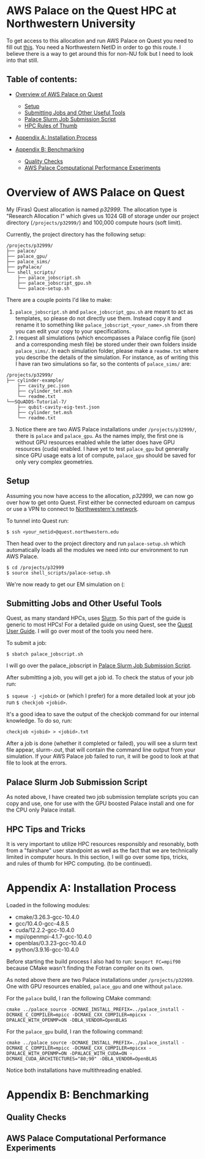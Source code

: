 # AWS Palace on the Quest HPC at Northwestern University

To get access to this allocation and run AWS Palace on Quest you need to fill out [this](https://app.smartsheet.com/b/form/797775d810274db5889b5199c4260328). You need a Northwestern NetID in order to go this route. I believe there is a way to get around this for non-NU folk but I need to look into that still.

## Table of contents: 
- [Overview of AWS Palace on Quest](#overview-of-aws-palace-on-quest)
    - [Setup](#setup)
    - [Submitting Jobs and Other Useful Tools](#submitting-jobs-and-other-useful-tools)
    - [Palace Slurm Job Submission Script](#palace-slurm-job-submission-script)
    - [HPC Rules of Thumb](#hpc-tips-and-tricks)

- [Appendix A: Installation Process](#appendix-a-installation-process)
- [Appendix B: Benchmarking](#appendix-b-benchmarking)
    - [Quality Checks](#quality-checks)
    - [AWS Palace Computational Performance Experiments](#aws-palace-computational-performance-experiments)

# Overview of AWS Palace on Quest 

My (Firas) Quest allocation is named *p32999*. The allocation type is "Research Allocation I" which gives us 1024 GB of storage under our project directory (```/projects/p32999/```) and 100,000 compute hours (soft limit). 

Currently, the project directory has the following setup:

```
/projects/p32999/
├── palace/
├── palace_gpu/
├── palace_sims/
├── pyPalace/
└── shell_scripts/
    ├── palace_jobscript.sh
    ├── palace_jobscript_gpu.sh
    └── palace-setup.sh
```

There are a couple points I'd like to make: 
1) ```palace_jobscript.sh``` and ```palace_jobscript_gpu.sh``` are meant to act as templates, so please do not directly use them. Instead copy it and rename it to something like ```palace_jobscript_<your_name>.sh``` from there you can edit your copy to your specifications.
2) I request all simulations (which encompasses a Palace config file (json) and a corresponding mesh file) be stored under their own folders inside ```palace_sims/```. In each simulation folder, please make a ```readme.txt``` where you describe the details of the simulation. For instance, as of writing this I have ran two simulations so far, so the contents of ```palace_sims/``` are:
```
/projects/p32999/
├── cylinder-example/
    ├── cavity_pec.json
    ├── cylinder_tet.msh
    └── readme.txt
└──SQuADDS-Tutorial-7/
    ├── qubit-cavity-eig-test.json
    ├── cylinder_tet.msh
    └── readme.txt
```
3) Notice there are two AWS Palace installations under ```/projects/p32999/```, there is ```palace``` and ```palace_gpu```. As the names imply, the first one is without GPU resources enabled while the latter does have GPU resources (cuda) enabled. I have yet to test ```palace_gpu``` but generally since GPU usage eats a lot of compute, ```palace_gpu``` should be saved for only very complex geometries.

## Setup

Assuming you now have access to the allocation, *p32999*, we can now go over how to get onto Quest. First either be connected eduroam on campus or use a VPN to connect to [Northwestern's network](https://services.northwestern.edu/TDClient/30/Portal/KB/ArticleDet?ID=1818).

To tunnel into Quest run:

```$ ssh <your_netid>@quest.northwestern.edu```

Then head over to the project directory and run ```palace-setup.sh``` which automatically loads all the modules we need into our environment to run AWS Palace.

```
$ cd /projects/p32999
$ source shell_scripts/palace-setup.sh
```

We're now ready to get our EM simulation on (:

## Submitting Jobs and Other Useful Tools

Quest, as many standard HPCs, uses [Slurm](https://slurm.schedmd.com/overview.html). So this part of the guide is generic to most HPCs! For a detailed guide on using Quest, see the [Quest User Guide](https://services.northwestern.edu/TDClient/30/Portal/KB/ArticleDet?ID=505). I will go over most of the tools you need here. 

To submit a job: 

```$ sbatch palace_jobscript.sh``` 

I will go over the palace_jobscript in [Palace Slurm Job Submission Script](#palace-slurm-job-submission-script).

After submitting a job, you will get a job id. To check the status of your job run:

```$ squeue -j <jobid>``` or (which I prefer) for a more detailed look at your job run ```$ checkjob <jobid>```.

It's a good idea to save the output of the checkjob command for our internal knowledge. To do so, run:

```checkjob <jobid> > <jobid>.txt```

After a job is done (whether it completed or failed), you will see a slurm text file appear, slurm-<jobid>.out, that will contain the command line output from your simulation. If your AWS Palace job failed to run, it will be good to look at that file to look at the errors. 

## Palace Slurm Job Submission Script

As noted above, I have created two job submission template scripts you can copy and use, one for use with the GPU boosted Palace install and one for the CPU only Palace install. 

## HPC Tips and Tricks

It is very important to utilize HPC resources responsibly and resonably, both from a "fairshare" user standpoint as well as the fact that we are technically limited in computer hours. In this section, I will go over some tips, tricks, and rules of thumb for HPC computing. (to be continued).

# Appendix A: Installation Process 

Loaded in the following modules: 
* cmake/3.26.3-gcc-10.4.0
* gcc/10.4.0-gcc-4.8.5
* cuda/12.2.2-gcc-10.4.0
* mpi/openmpi-4.1.7-gcc-10.4.0
* openblas/0.3.23-gcc-10.4.0
* python/3.9.16-gcc-10.4.0

Before starting the build process I also had to run: ```$export FC=mpif90``` because CMake wasn't finding the Fotran compiler on its own.

As noted above there are two Palace installations under ```/projects/p32999```. One with GPU resources enabled, ```palace_gpu``` and one without ```palace```. 

For the ```palace``` build, I ran the following CMake command:

```cmake ../palace_source -DCMAKE_INSTALL_PREFIX=../palace_install -DCMAKE_C_COMPILER=mpicc -DCMAKE_CXX_COMPILER=mpicxx -DPALACE_WITH_OPENMP=ON -DBLA_VENDOR=OpenBLAS```

For the ```palace_gpu``` build, I ran the following command:

```cmake ../palace_source -DCMAKE_INSTALL_PREFIX=../palace_install -DCMAKE_C_COMPILER=mpicc -DCMAKE_CXX_COMPILER=mpicxx -DPALACE_WITH_OPENMP=ON -DPALACE_WITH_CUDA=ON -DCMAKE_CUDA_ARCHITECTURES="80;90" -DBLA_VENDOR=OpenBLAS ```

Notice both installations have multithreading enabled. 

# Appendix B: Benchmarking
## Quality Checks
## AWS Palace Computational Performance Experiments
